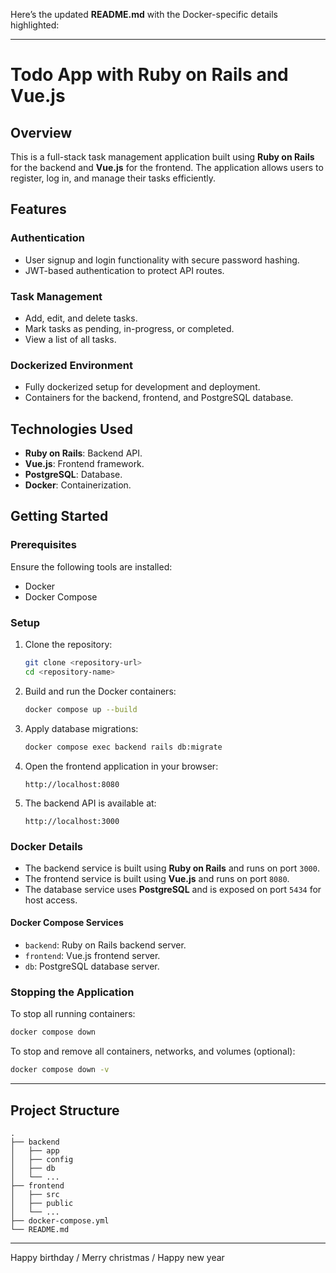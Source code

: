 Here’s the updated **README.md** with the Docker-specific details highlighted:

---

# Todo App with Ruby on Rails and Vue.js

## Overview
This is a full-stack task management application built using **Ruby on Rails** for the backend and **Vue.js** for the frontend. The application allows users to register, log in, and manage their tasks efficiently.

## Features

### Authentication
- User signup and login functionality with secure password hashing.
- JWT-based authentication to protect API routes.

### Task Management
- Add, edit, and delete tasks.
- Mark tasks as pending, in-progress, or completed.
- View a list of all tasks.

### Dockerized Environment
- Fully dockerized setup for development and deployment.
- Containers for the backend, frontend, and PostgreSQL database.

## Technologies Used
- **Ruby on Rails**: Backend API.
- **Vue.js**: Frontend framework.
- **PostgreSQL**: Database.
- **Docker**: Containerization.

## Getting Started

### Prerequisites
Ensure the following tools are installed:
- Docker
- Docker Compose

### Setup

1. Clone the repository:
   ```bash
   git clone <repository-url>
   cd <repository-name>
   ```

2. Build and run the Docker containers:
   ```bash
   docker compose up --build
   ```

3. Apply database migrations:
   ```bash
   docker compose exec backend rails db:migrate
   ```

4. Open the frontend application in your browser:
   ```
   http://localhost:8080
   ```

5. The backend API is available at:
   ```
   http://localhost:3000
   ```

### Docker Details
- The backend service is built using **Ruby on Rails** and runs on port `3000`.
- The frontend service is built using **Vue.js** and runs on port `8080`.
- The database service uses **PostgreSQL** and is exposed on port `5434` for host access.

#### Docker Compose Services
- `backend`: Ruby on Rails backend server.
- `frontend`: Vue.js frontend server.
- `db`: PostgreSQL database server.

### Stopping the Application
To stop all running containers:
```bash
docker compose down
```

To stop and remove all containers, networks, and volumes (optional):
```bash
docker compose down -v
```

---

## Project Structure
```
.
├── backend
│   ├── app
│   ├── config
│   ├── db
│   └── ...
├── frontend
│   ├── src
│   ├── public
│   └── ...
├── docker-compose.yml
└── README.md
```

---

Happy birthday / Merry christmas / Happy new year 